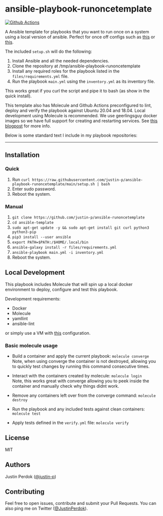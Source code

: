 # ansible-playbook-runoncetemplate

[![Github Actions](https://img.shields.io/github/workflow/status/justin-p/ansible-playbook-template/CI?label=Github%20Actions&logo=github&style=flat-square)](https://github.com/justin-p/ansible-playbook-runoncetemplate/actions)

A Ansible template for playbooks that you want to run once on a system using a local version of ansible.
Perfect for once off configs such as [this](https://github.com/justin-p/ansible-playbook-terraform-workstation) or [this](https://github.com/justin-p/ansible-playbook-my-linux-workstation).

The included `setup.sh` will do the following:

1. Install Ansible and all the needed dependencies.
2. Clone the repository at /tmp/ansible-playbook-runoncetemplate
3. Install any required roles for the playbook listed in the `files/requirements.yml` file.
4. Run the playbook `main.yml` using the `inventory.yml` as its inventory file.

This works great if you curl the script and pipe it to bash (as show in the quick install). 

This template also has Molecule and Github Actions preconfigured to lint, deploy and verify the playbook against Ubuntu 20.04 and 18.04. Local development using Molecule is recommended. We use geerlingsguy docker images so we have full support for creating and restarting services. See [this blogpost](https://www.jeffgeerling.com/blog/2018/testing-your-ansible-roles-molecule) for more info.

Below is some standard text I include in my playbook repositories:

---

## Installation

### Quick

1. Run `curl https://raw.githubusercontent.com/justin-p/ansible-playbook-runoncetemplate/main/setup.sh | bash`
2. Enter sudo password.
3. Reboot the system.

### Manual

1. `git clone https://github.com/justin-p/ansible-runoncetemplate`
2. `cd ansible-template`
3. `sudo apt-get update -y && sudo apt-get install git curl python3 python3-pip`
4. `pip3 install --user ansible `
5. `export PATH=$PATH:/$HOME/.local/bin`
6. `ansible-galaxy install -r files/requirements.yml`
7. `ansible-playbook main.yml -i inventory.yml`
8. Reboot the system.

## Local Development

This playbook includes Molecule that will spin up a local docker environment to deploy, configure and test this playbook.

Development requirements:

- Docker
- Molecule
- yamllint
- ansible-lint

or simply use a VM with [this](https://github.com/justin-p/ansible-terraform-workstation) configuration.

### Basic molecule usage

- Build a container and apply the current playbook: `molecule converge`  
Note, when using converge the container is not destroyed, allowing you to quickly test changes by running this command consecutive times.

- Interact with the containers created by molecule: `molecule login`  
Note, this works great with converge allowing you to peek inside the container and manually check why things didnt work.

- Remove any containers left over from the converge command: `molecule destroy`

- Run the playbook and any included tests against clean containers: `molecule test`

- Apply tests defined in the `verify.yml` file: `molecule verify`

## License

MIT

## Authors

Justin Perdok ([@justin-p](https://github.com/justin-p/))

## Contributing

Feel free to open issues, contribute and submit your Pull Requests. You can also ping me on Twitter ([@JustinPerdok](https://twitter.com/JustinPerdok)).
